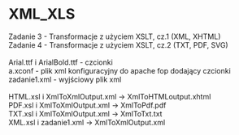 # XML_XLS<br />
Zadanie 3 - Transformacje z użyciem XSLT, cz.1 (XML, XHTML)<br />
Zadanie 4 - Transformacje z użyciem XSLT, cz.2 (TXT, PDF, SVG)<br />
<br />
Arial.ttf i ArialBold.ttf - czcionki<br />
a.xconf - plik xml konfiguracyjny do apache fop dodający czcionki<br />
zadanie1.xml - wyjściowy plik xml<br />
<br />
HTML.xsl i XmlToXmlOutput.xml -> XmlToHTMLoutput.xhtml<br />
PDF.xsl i XmlToXmlOutput.xml -> XmlToPdf.pdf<br />
TXT.xsl i XmlToXmlOutput.xml -> XmlToTxt.txt<br />
XML.xsl i zadanie1.xml -> XmlToXmlOutput.xml<br />
